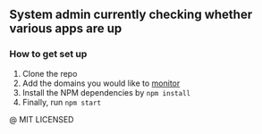 ## System admin currently checking whether various apps are up

### How to get set up
1. Clone the repo <br>
2. Add the domains you would like to [monitor](https://github.com/epicallan/system-monitor/blob/master/src/mailer.js) <br>
2. Install the NPM dependencies by `npm install`<br>
5. Finally, run `npm start`

@ MIT LICENSED
